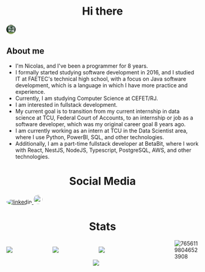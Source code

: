 <h1 align="center"> Hi there  </h1>

<img src="/githubBanner.svg" style="height: 1.5rem; width: 1.5rem; background-color: #fff; border-radius: 50%;">


## About me
+ I'm Nicolas, and I've been a programmer for 8 years.
+ I formally started studying software development in 2016, and I studied IT at FAETEC's technical high school, with a focus on Java software development, which is a language in which I have more practice and experience.
+ Currently, I am studying Computer Science at CEFET/RJ.
+ I am interested in fullstack development.
+ My current goal is to transition from my current internship in data science at TCU, Federal Court of Accounts, to an internship or job as a software developer, which was my original career goal 8 years ago.
+ I am currently working as an intern at TCU in the Data Scientist area, where I use Python, PowerBI, SQL, and other technologies.
+ Additionally, I am a part-time fullstack developer at BetaBit, where I work with React, NestJS, NodeJS, Typescript, PostgreSQL, AWS, and other technologies.


<h1 align="center"> Social Media </h1>
<div style="justify-content: center;">
<a target="_blank" href="https://www.linkedin.com/in/nicolas-vycas/">
<img src="https://img.icons8.com/color/48/000000/linkedin.png" alt="linkedin" style="height: 1.5rem; width: 1.5rem; background-color: #fff; border-radius: 50%;"> </a>
<a target="_blank" href="https://twitter.com/NicolasVycas"> <img src="https://img.icons8.com/color/48/000000/twitter.png"style="height: 1.5rem; width: 1.5rem; background-color: #fff; border-radius: 50%;"> </a>
</div>

<h1 align="center"> Stats </h1>
<div style="display: flex; align-items: center; justify-content: center;">
    <img width="45%" align="right" src="https://spotify-recently-played-readme.vercel.app/api?user=12152275299">
    <img width="45%" align="left"
        src="https://github-readme-stats.vercel.app/api/?username=tomast1337&count_private=true&theme=highcontrast&showicons=true&include_all_commits=true&hide_border=true">
    <img width="45%" align="left"
        src="https://github-readme-stats.vercel.app/api/top-langs/?username=tomast1337&layout=compact&theme=highcontrast&langs_count=10&hide_border=true">
    <a href="https://steamcommunity.com/id/CattleDecapitation/" target="_blank"><img align="right" width="45%"  src="http://steam.mmosvc.com/76561198046523908/v1.png" alt="76561198046523908" /></a>
</div>

<div style="display: flex; align-items: center; justify-content: center; bottom: 0;">
    <img width="10%" align="right"
        src="https://visitor-badge.glitch.me/badge?page_id=tomast1337&left_color=black&right_color=black">
</div>



<!--
<div style="display: flex; align-items: center; justify-content: center;">
<a hred="https://user-badge.committers.top/brazil/tomast1337">
<img src="https://user-badge.committers.top/brazil/tomast1337.svg"/>
</a>
</div>
-->
